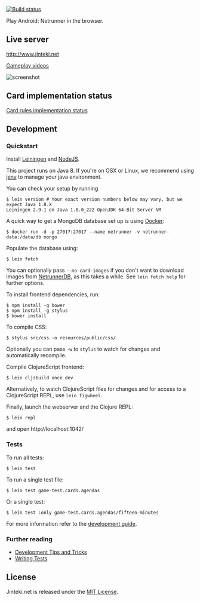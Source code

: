 [![Build status](https://circleci.com/gh/mtgred/netrunner/tree/master.svg?style=shield)](https://circleci.com/gh/mtgred/netrunner)

Play Android: Netrunner in the browser.


## Live server

http://www.jinteki.net

[Gameplay videos](https://www.youtube.com/results?search_query=jinteki.net)

![screenshot](http://i.imgur.com/xkxOMHc.jpg)


## Card implementation status

[Card rules implementation status](https://docs.google.com/spreadsheets/d/1ICv19cNjSaW9C-DoEEGH3iFt09PBTob4CAutGex0gnE/pubhtml)


## Development
### Quickstart

Install [Leiningen](https://leiningen.org/) and [NodeJS](https://nodejs.org/en/download/package-manager/#macos).

This project runs on Java 8. If you're on OSX or Linux, we recommend using
[jenv](https://github.com/jenv/jenv/blob/master/README.md) to manage your java environment.

You can check your setup by running

    $ lein version # Your exact version numbers below may vary, but we expect Java 1.8.X
    Leiningen 2.9.1 on Java 1.8.0_222 OpenJDK 64-Bit Server VM

A quick way to get a MongoDB database set up is using [Docker](https://www.docker.com/):

    $ docker run -d -p 27017:27017 --name netrunner -v netrunner-data:/data/db mongo

Populate the database using:

    $ lein fetch

You can optionally pass `--no-card-images` if you don't want to download images from
[NetrunnerDB](https://netrunnerdb.com/), as this takes a while. See `lein fetch help` for further options.

To install frontend dependencies, run:

    $ npm install -g bower
    $ npm install -g stylus
    $ bower install

To compile CSS:

    $ stylus src/css -o resources/public/css/

Optionally you can pass `-w` to `stylus` to watch for changes and automatically recompile.

Compile ClojureScript frontend:

    $ lein cljsbuild once dev

Alternatively, to watch ClojureScript files for changes and for access to a ClojureScript REPL, use `lein figwheel`.

Finally, launch the webserver and the Clojure REPL:

    $ lein repl

and open http://localhost:1042/


### Tests

To run all tests:

    $ lein test

To run a single test file:

    $ lein test game-test.cards.agendas

Or a single test:

    $ lein test :only game-test.cards.agendas/fifteen-minutes

For more information refer to the [development guide](https://github.com/mtgred/netrunner/wiki/Getting-Started-with-Development).


### Further reading

 - [Development Tips and Tricks](https://github.com/mtgred/netrunner/wiki/Development-Tips-and-Tricks)
 - [Writing Tests](https://github.com/mtgred/netrunner/wiki/Tests)

## License

Jinteki.net is released under the [MIT License](http://www.opensource.org/licenses/MIT).
